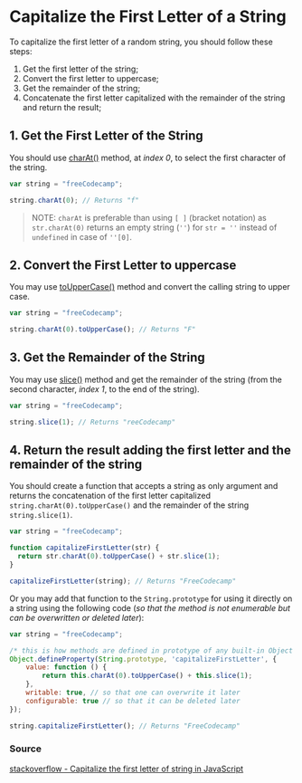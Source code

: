 # Capitalize the First Letter of a String

To capitalize the first letter of a random string, you should follow these steps:

1. Get the first letter of the string;
2. Convert the first letter to uppercase;
3. Get the remainder of the string;
4. Concatenate the first letter capitalized with the remainder of the string and return the result;

## 1. Get the First Letter of the String

You should use [charAt()](JS-String-Prototype-CharAt) method, at _index 0_, to select the first character of the string.

```javascript
var string = "freeCodecamp";

string.charAt(0); // Returns "f"
```

> NOTE: `charAt` is preferable than using `[ ]` (bracket notation) as `str.charAt(0)` returns an empty string (_`''`_) for `str = ''` instead of `undefined` in case of `''[0]`.

## 2. Convert the First Letter to uppercase

You may use [toUpperCase()](JS-String-Prototype-ToUpperCase) method and convert the calling string to upper case.

```javascript
var string = "freeCodecamp";

string.charAt(0).toUpperCase(); // Returns "F"
```

## 3. Get the Remainder of the String

You may use [slice()](https://github.com/freecodecamp/freecodecamp/wiki/js-array-prototype-slice) method and get the remainder of the string (from the second character, _index 1_, to the end of the string).

```javascript
var string = "freeCodecamp";

string.slice(1); // Returns "reeCodecamp"
```

## 4. Return the result adding the first letter and the remainder of the string

You should create a function that accepts a string as only argument and returns the concatenation of the first letter capitalized `string.charAt(0).toUpperCase()` and the remainder of the string `string.slice(1)`.

```javascript
var string = "freeCodecamp";

function capitalizeFirstLetter(str) {
  return str.charAt(0).toUpperCase() + str.slice(1);
}

capitalizeFirstLetter(string); // Returns "FreeCodecamp"
```

Or you may add that function to the `String.prototype` for using it directly on a string using the following code (_so that the method is not enumerable but can be overwritten or deleted later_):

```javascript
var string = "freeCodecamp";

/* this is how methods are defined in prototype of any built-in Object */
Object.defineProperty(String.prototype, 'capitalizeFirstLetter', {
    value: function () {
        return this.charAt(0).toUpperCase() + this.slice(1);
    },
    writable: true, // so that one can overwrite it later
    configurable: true // so that it can be deleted later
});

string.capitalizeFirstLetter(); // Returns "FreeCodecamp"
```

### Source

[stackoverflow - Capitalize the first letter of string in JavaScript](http://stackoverflow.com/questions/1026069/capitalize-the-first-letter-of-string-in-javascript/1026087#1026087)
